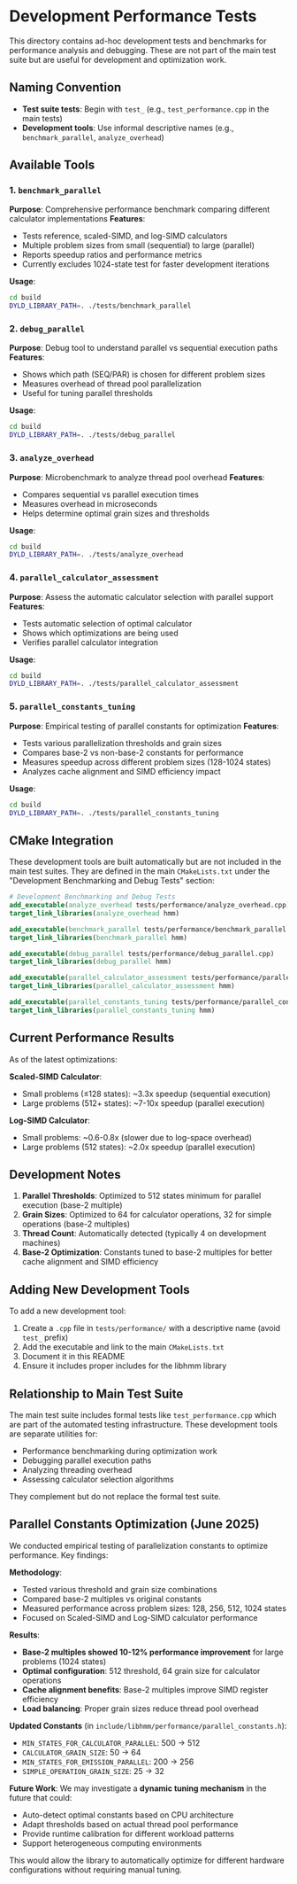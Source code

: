 # Development Performance Tests

This directory contains ad-hoc development tests and benchmarks for performance analysis and debugging. These are not part of the main test suite but are useful for development and optimization work.

## Naming Convention

- **Test suite tests**: Begin with `test_` (e.g., `test_performance.cpp` in the main tests)
- **Development tools**: Use informal descriptive names (e.g., `benchmark_parallel`, `analyze_overhead`)

## Available Tools

### 1. `benchmark_parallel`
**Purpose**: Comprehensive performance benchmark comparing different calculator implementations
**Features**:
- Tests reference, scaled-SIMD, and log-SIMD calculators
- Multiple problem sizes from small (sequential) to large (parallel)
- Reports speedup ratios and performance metrics
- Currently excludes 1024-state test for faster development iterations

**Usage**:
```bash
cd build
DYLD_LIBRARY_PATH=. ./tests/benchmark_parallel
```

### 2. `debug_parallel`
**Purpose**: Debug tool to understand parallel vs sequential execution paths
**Features**:
- Shows which path (SEQ/PAR) is chosen for different problem sizes
- Measures overhead of thread pool parallelization
- Useful for tuning parallel thresholds

**Usage**:
```bash
cd build
DYLD_LIBRARY_PATH=. ./tests/debug_parallel
```

### 3. `analyze_overhead`
**Purpose**: Microbenchmark to analyze thread pool overhead
**Features**:
- Compares sequential vs parallel execution times
- Measures overhead in microseconds
- Helps determine optimal grain sizes and thresholds

**Usage**:
```bash
cd build
DYLD_LIBRARY_PATH=. ./tests/analyze_overhead
```

### 4. `parallel_calculator_assessment`
**Purpose**: Assess the automatic calculator selection with parallel support
**Features**:
- Tests automatic selection of optimal calculator
- Shows which optimizations are being used
- Verifies parallel calculator integration

**Usage**:
```bash
cd build
DYLD_LIBRARY_PATH=. ./tests/parallel_calculator_assessment
```

### 5. `parallel_constants_tuning`
**Purpose**: Empirical testing of parallel constants for optimization
**Features**:
- Tests various parallelization thresholds and grain sizes
- Compares base-2 vs non-base-2 constants for performance
- Measures speedup across different problem sizes (128-1024 states)
- Analyzes cache alignment and SIMD efficiency impact

**Usage**:
```bash
cd build
DYLD_LIBRARY_PATH=. ./tests/parallel_constants_tuning
```

## CMake Integration

These development tools are built automatically but are not included in the main test suites. They are defined in the main `CMakeLists.txt` under the "Development Benchmarking and Debug Tests" section:

```cmake
# Development Benchmarking and Debug Tests
add_executable(analyze_overhead tests/performance/analyze_overhead.cpp)
target_link_libraries(analyze_overhead hmm)

add_executable(benchmark_parallel tests/performance/benchmark_parallel.cpp)
target_link_libraries(benchmark_parallel hmm)

add_executable(debug_parallel tests/performance/debug_parallel.cpp)
target_link_libraries(debug_parallel hmm)

add_executable(parallel_calculator_assessment tests/performance/parallel_calculator_assessment.cpp)
target_link_libraries(parallel_calculator_assessment hmm)

add_executable(parallel_constants_tuning tests/performance/parallel_constants_tuning.cpp)
target_link_libraries(parallel_constants_tuning hmm)
```

## Current Performance Results

As of the latest optimizations:

**Scaled-SIMD Calculator**:
- Small problems (≤128 states): ~3.3x speedup (sequential execution)
- Large problems (512+ states): ~7-10x speedup (parallel execution)

**Log-SIMD Calculator**:
- Small problems: ~0.6-0.8x (slower due to log-space overhead)
- Large problems (512 states): ~2.0x speedup (parallel execution)

## Development Notes

1. **Parallel Thresholds**: Optimized to 512 states minimum for parallel execution (base-2 multiple)
2. **Grain Sizes**: Optimized to 64 for calculator operations, 32 for simple operations (base-2 multiples)
3. **Thread Count**: Automatically detected (typically 4 on development machines)
4. **Base-2 Optimization**: Constants tuned to base-2 multiples for better cache alignment and SIMD efficiency

## Adding New Development Tools

To add a new development tool:

1. Create a `.cpp` file in `tests/performance/` with a descriptive name (avoid `test_` prefix)
2. Add the executable and link to the main `CMakeLists.txt`
3. Document it in this README
4. Ensure it includes proper includes for the libhmm library

## Relationship to Main Test Suite

The main test suite includes formal tests like `test_performance.cpp` which are part of the automated testing infrastructure. These development tools are separate utilities for:

- Performance benchmarking during optimization work
- Debugging parallel execution paths
- Analyzing threading overhead
- Assessing calculator selection algorithms

They complement but do not replace the formal test suite.

## Parallel Constants Optimization (June 2025)

We conducted empirical testing of parallelization constants to optimize performance. Key findings:

**Methodology**:
- Tested various threshold and grain size combinations
- Compared base-2 multiples vs original constants
- Measured performance across problem sizes: 128, 256, 512, 1024 states
- Focused on Scaled-SIMD and Log-SIMD calculator performance

**Results**:
- **Base-2 multiples showed 10-12% performance improvement** for large problems (1024 states)
- **Optimal configuration**: 512 threshold, 64 grain size for calculator operations
- **Cache alignment benefits**: Base-2 multiples improve SIMD register efficiency
- **Load balancing**: Proper grain sizes reduce thread pool overhead

**Updated Constants** (in `include/libhmm/performance/parallel_constants.h`):
- `MIN_STATES_FOR_CALCULATOR_PARALLEL`: 500 → 512
- `CALCULATOR_GRAIN_SIZE`: 50 → 64  
- `MIN_STATES_FOR_EMISSION_PARALLEL`: 200 → 256
- `SIMPLE_OPERATION_GRAIN_SIZE`: 25 → 32

**Future Work**:
We may investigate a **dynamic tuning mechanism** in the future that could:
- Auto-detect optimal constants based on CPU architecture
- Adapt thresholds based on actual thread pool performance
- Provide runtime calibration for different workload patterns
- Support heterogeneous computing environments

This would allow the library to automatically optimize for different hardware configurations without requiring manual tuning.
